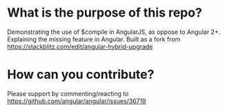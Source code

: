 # What is the purpose of this repo?
Demonstrating the use of $compile in AngularJS, as oppose to Angular 2+. Explaining the missing feature in Angular.
Built as a fork from https://stackblitz.com/edit/angular-hybrid-upgrade

# How can you contribute?
Please support by commenting/reacting to https://github.com/angular/angular/issues/36719
